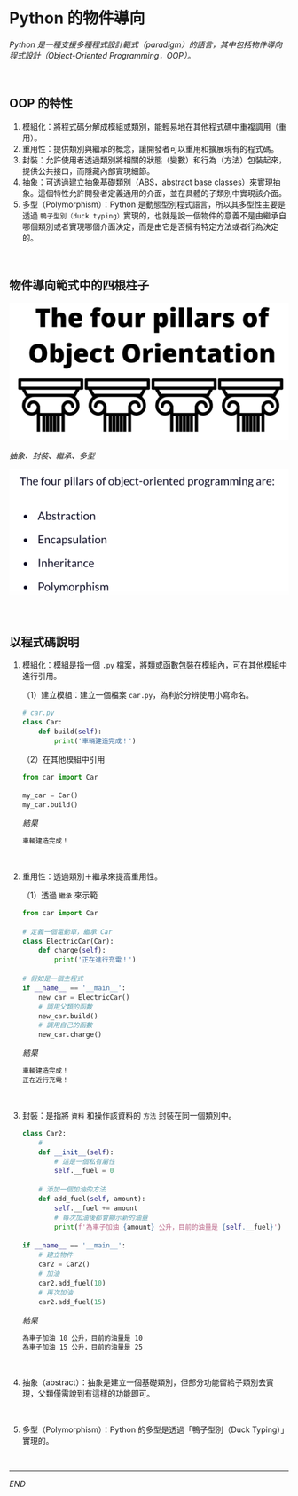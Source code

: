 # Python 的物件導向

_Python 是一種支援多種程式設計範式（paradigm）的語言，其中包括物件導向程式設計（Object-Oriented Programming，OOP）。_

<br>

## OOP 的特性

1. 模組化：將程式碼分解成模組或類別，能輕易地在其他程式碼中重複調用（重用）。
2. 重用性：提供類別與繼承的概念，讓開發者可以重用和擴展現有的程式碼。
3. 封裝：允許使用者透過類別將相關的狀態（變數）和行為（方法）包裝起來，提供公共接口，而隱藏內部實現細節。
4. 抽象：可透過建立抽象基礎類別（ABS，abstract base classes）來實現抽象。這個特性允許開發者定義通用的介面，並在具體的子類別中實現該介面。
5. 多型（Polymorphism）：Python 是動態型別程式語言，所以其多型性主要是透過 `鴨子型別（duck typing）`實現的，也就是說一個物件的意義不是由繼承自哪個類別或者實現哪個介面決定，而是由它是否擁有特定方法或者行為決定的。

<br>

## 物件導向範式中的四根柱子

![](images/img_01.png)

_抽象、封裝、繼承、多型_

![](images/img_02.png)

<br>

## 以程式碼說明

1. 模組化：模組是指一個 `.py` 檔案，將類或函數包裝在模組內，可在其他模組中進行引用。

    （1）建立模組：建立一個檔案 `car.py`，為利於分辨使用小寫命名。
    ```python
    # car.py
    class Car:
        def build(self):
            print('車輛建造完成！')
    ```
    （2）在其他模組中引用
    ```python
    from car import Car

    my_car = Car()
    my_car.build()
    ```
    _結果_
    ```bash
    車輛建造完成！
    ```

<br>

2. 重用性：透過類別＋繼承來提高重用性。

   （1）透過 `繼承` 來示範
    
    ```python
    from car import Car

    # 定義一個電動車，繼承 Car
    class ElectricCar(Car):
        def charge(self):
            print('正在進行充電！')

    # 假如是一個主程式
    if __name__ == '__main__':
        new_car = ElectricCar()
        # 調用父類的函數
        new_car.build()
        # 調用自己的函數
        new_car.charge()
    ```
    _結果_
    ```bash
    車輛建造完成！
    正在近行充電！
    ```

<br>

3. 封裝：是指將 `資料` 和操作該資料的 `方法` 封裝在同一個類別中。
   
    ```python
    class Car2:
        #
        def __init__(self):
            # 這是一個私有屬性
            self.__fuel = 0

        # 添加一個加油的方法
        def add_fuel(self, amount):
            self.__fuel += amount
            # 每次加油後都會顯示新的油量
            print(f'為車子加油 {amount} 公升，目前的油量是 {self.__fuel}')

    if __name__ == '__main__':
        # 建立物件
        car2 = Car2()
        # 加油
        car2.add_fuel(10)
        # 再次加油
        car2.add_fuel(15)
    ```
    _結果_
    ```bash
    為車子加油 10 公升，目前的油量是 10
    為車子加油 15 公升，目前的油量是 25
    ```

<br>

4. 抽象（abstract）：抽象是建立一個基礎類別，但部分功能留給子類別去實現，父類僅需說到有這樣的功能即可。

<br>

5. 多型（Polymorphism）：Python 的多型是透過「鴨子型別（Duck Typing）」實現的。

<br>

---

_END_
